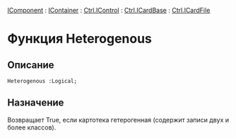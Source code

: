 ﻿---
Link: .Ctrl.ICardFile.@Heterogenous
---

[IComponent](topic:Com.Custom.ComClasses.IComponent.Default) :
[IContainer](topic:Com.Custom.ComClasses.IContainer.Default) :
[Ctrl.IControl](topic:Com.Custom.ComClasses.Ctrl.IControl.Default) :
[Ctrl.ICardBase](topic:Com.Custom.ComClasses.Ctrl.ICardBase.Default) :
[Ctrl.ICardFile](Default)

# Функция Heterogenous

## Описание

    Heterogenous :Logical;

## Назначение

Возвращает True, если картотека гетерогенная (содержит записи двух и более классов).